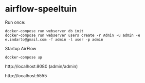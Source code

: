 # airflow-speeltuin


Run once:

    docker-compose run webserver db init
    docker-compose run webserver users create -r Admin -u admin -e e.indarto@gmail.com -f admin -l user -p admin


Startup AirFlow

    docker-compose up



http://localhost:8080 (admin/admin)

http://localhost:5555